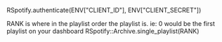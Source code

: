 RSpotify.authenticate(ENV["CLIENT_ID"], ENV["CLIENT_SECRET"])

RANK is where in the playlist order the playlist is. ie: 0 would be the first playlist on your dashboard
RSpotify::Archive.single_playlist(RANK)


